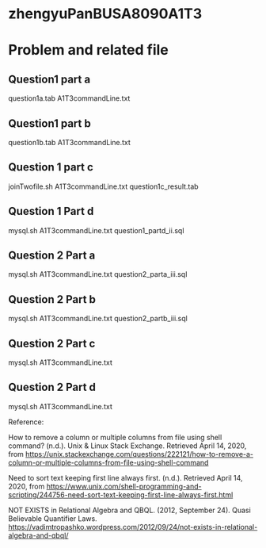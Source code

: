 # zhengyuPanBUSA8090A1T3

# Problem and related file

## Question1 part a

question1a.tab
A1T3commandLine.txt


## Question1 part b

question1b.tab
A1T3commandLine.txt

## Question 1 part c

joinTwofile.sh
A1T3commandLine.txt
question1c_result.tab

## Question 1 Part d

mysql.sh
A1T3commandLine.txt
question1_partd_ii.sql

## Question 2 Part a

mysql.sh
A1T3commandLine.txt
question2_parta_iii.sql


## Question 2 Part b

mysql.sh
A1T3commandLine.txt
question2_partb_iii.sql

## Question 2 Part c

mysql.sh
A1T3commandLine.txt

## Question 2 Part d

mysql.sh
A1T3commandLine.txt

Reference:

How to remove a column or multiple columns from file using shell command? (n.d.). Unix & Linux Stack Exchange. Retrieved April 14, 2020, from https://unix.stackexchange.com/questions/222121/how-to-remove-a-column-or-multiple-columns-from-file-using-shell-command

Need to sort text keeping first line always first. (n.d.). Retrieved April 14, 2020, from https://www.unix.com/shell-programming-and-scripting/244756-need-sort-text-keeping-first-line-always-first.html

NOT EXISTS in Relational Algebra and QBQL. (2012, September 24). Quasi Believable Quantifier Laws. https://vadimtropashko.wordpress.com/2012/09/24/not-exists-in-relational-algebra-and-qbql/

